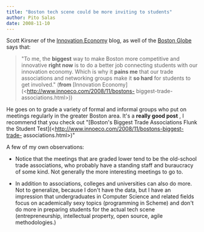 ```yaml
---
title: "Boston tech scene could be more inviting to students"
author: Pito Salas
date: 2008-11-10
---
```




Scott Kirsner of the [Innovation Economy](<http://www.innoeco.com>) blog, as
well of the [Boston
Globe](<http://www.boston.com/business/technology/kirsner/>) says that:

> "To me, the **biggest** way to make Boston more competitive and innovative
> **right now** is to do a better job connecting students with our innovation
> economy. Which is why it **pains me** that our trade associations and
> networking groups make it **so hard** for students to get involved."
> (**from** [Innovation Economy](<http://www.innoeco.com/2008/11/bostons-
> biggest-trade-associations.html>))

He goes on to grade a variety of formal and informal groups who put on
meetings regularly in the greater Boston area. It's a **really good post** , I
recommend that you check out "[Boston's Biggest Trade Associations Flunk the
Student Test](<http://www.innoeco.com/2008/11/bostons-biggest-trade-
associations.html>)"

A few of my own observations:

  * Notice that the meetings that are graded lower tend to be the old-school trade associations, who probably have a standing staff and buraucracy of some kind. Not generally the more interesting meetings to go to.

  * In addition to associations, colleges and universities can also do more. Not to generalize, because I don't have the data, but I have an impression that undergraduates in Computer Science and related fields focus on academically sexy topics (programming in Scheme) and don't do more in preparing students for the actual tech scene (entrepreneurship, intellectual property, open source, agile methodologies.)


